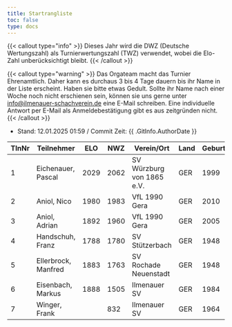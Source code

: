```yaml
---
title: Startrangliste
toc: false
type: docs
---
```


{{< callout type="info" >}}
Dieses Jahr wird die DWZ (Deutsche Wertungszahl) als Turnierwertungszahl (TWZ) verwendet, wobei die Elo-Zahl unberücksichtigt bleibt.
{{< /callout >}}

{{< callout type="warning" >}}
Das Orgateam macht das Turnier Ehrenamtlich. Daher kann es durchaus 3 bis 4 Tage dauern bis ihr Name in der Liste erscheint. Haben sie bitte etwas Gedult. Sollte ihr Name nach einer Woche noch nicht erschienen sein, können sie uns gerne unter [info@ilmenauer-schachverein.de](mailto:info@ilmenauer-schachverein.de) eine E-Mail schreiben. Eine individuelle Antwort per E-Mail als Anmeldebestätigung gibt es aus zeitgründen nicht.
{{< /callout >}}

- Stand: 12.01.2025 01:59 / Commit Zeit: {{ .GitInfo.AuthorDate }}

| TlnNr | Teilnehmer          | ELO  | NWZ  | Verein/Ort                | Land | Geburt |
| ----- | ------------------- | ---- | ---- | ------------------------- | ---- | ------ |
| 1     | Eichenauer, Pascal  | 2029 | 2062 | SV Würzburg von 1865 e.V. | GER  | 1999   |
| 2     | Aniol, Nico         | 1980 | 1983 | VfL 1990 Gera             | GER  | 2010   |
| 3     | Aniol, Adrian       | 1892 | 1960 | VfL 1990 Gera             | GER  | 2005   |
| 4     | Handschuh, Franz    | 1788 | 1780 | SV Stützerbach            | GER  | 1948   |
| 5     | Ellerbrock, Manfred | 1883 | 1763 | SV Rochade Neuenstadt     | GER  | 1948   |
| 6     | Eisenbach, Markus   | 1888 | 1505 | Ilmenauer SV              | GER  | 1984   |
| 7     | Winger, Frank       |      | 832  | Ilmenauer SV              | GER  | 1964   |
